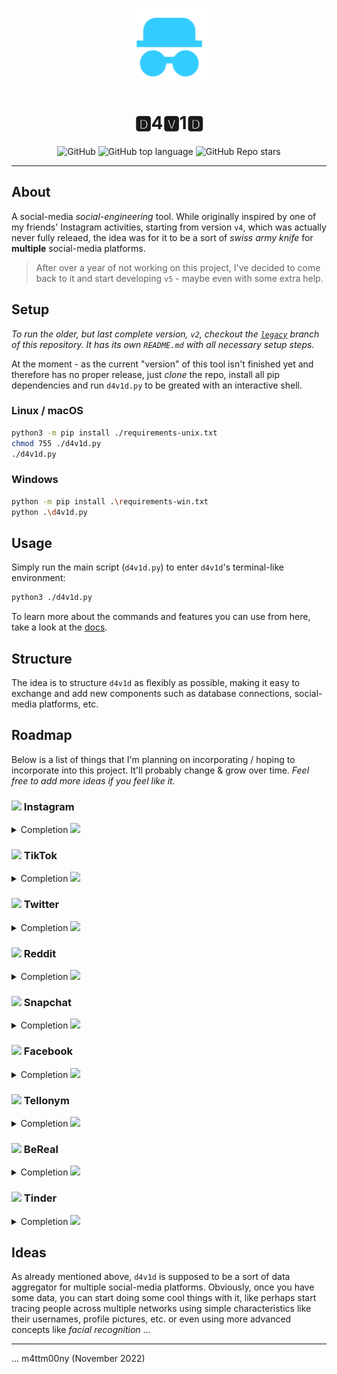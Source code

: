 <p align="center">
  <img alt="d4v1d" src="docs/media/logo.png" width="125" height="125" />
</p>
<h1 align="center">🅳4🆅1🅳</h1>
<p align="center">
  <img alt="GitHub" src="https://img.shields.io/github/license/MattMoony/d4v1d?style=for-the-badge">
  <img alt="GitHub top language" src="https://img.shields.io/github/languages/top/MattMoony/d4v1d?style=for-the-badge">
  <img alt="GitHub Repo stars" src="https://img.shields.io/github/stars/MattMoony/d4v1d?style=for-the-badge&color=cecece">
</p>

---

## About

A social-media *social-engineering* tool. While originally inspired by one of my friends' Instagram  activities, starting from version `v4`, which was actually never fully releaed, the idea was for it to be a sort of *swiss army knife* for **multiple** social-media platforms.

> After over a year of not working on this project, I've decided to come back to it and start developing `v5` - maybe even with some extra help.

## Setup

*To run the older, but last complete version, `v2`, checkout the [`legacy`](https://github.com/MattMoony/d4v1d/tree/legacy) branch of this repository. It has its own `README.md` with all necessary setup steps.*

At the moment - as the current "version" of this tool isn't finished yet and therefore has no proper release, just *clone* the repo, install all pip dependencies and run `d4v1d.py` to be greated with an interactive shell.

### Linux / macOS

```bash
python3 -m pip install ./requirements-unix.txt
chmod 755 ./d4v1d.py
./d4v1d.py
```

### Windows

```bash
python -m pip install .\requirements-win.txt
python .\d4v1d.py
```

## Usage

Simply run the main script (`d4v1d.py`) to enter `d4v1d`'s terminal-like environment:

```bash
python3 ./d4v1d.py
```

To learn more about the commands and features you can use from here, take a look at the [docs](docs/USAGE.md).

## Structure

The idea is to structure `d4v1d` as flexibly as possible, making it easy to exchange and add new components such as database connections, social-media platforms, etc.

## Roadmap

Below is a list of things that I'm planning on incorporating / hoping to incorporate into this project. It'll probably change & grow over time. *Feel free to add more ideas if you feel like it.*

### <img src="https://instagram.com/favicon.ico" height="16em" width="auto" /> Instagram

<details>

<summary>Completion <img src="https://progress-bar.dev/0/" height="13em" /></summary>

- [ ] Data Collection
  - [ ] Profile Overview
  - [ ] Posts
    - [ ] Media
    - [ ] Comments
  - [ ] Followers / Following
  - [ ] Stories
- [ ] DB Controllers
  - [ ] SQLite
  - [ ] MySQL
  - [ ] Postgres

</details>

### <img src="https://tiktok.com/favicon.ico" height="16em" width="auto" /> TikTok

<details>

<summary>Completion <img src="https://progress-bar.dev/0/" height="13em" /></summary>

- [ ] Data Collection
  - [ ] Profile Overview
  - [ ] Posts
    - [ ] Media
    - [ ] Comments
  - [ ] Followers / Following
- [ ] DB Controllers
  - [ ] SQLite
  - [ ] MySQL
  - [ ] Postgres

</details>

### <img src="https://twitter.com/favicon.ico" height="16em" width="auto" /> Twitter

<details>

<summary>Completion <img src="https://progress-bar.dev/0/" height="13em" /></summary>

- [ ] Data Collection
- [ ] DB Controllers
  - [ ] SQLite
  - [ ] MySQL
  - [ ] Postgres

</details>

### <img src="https://reddit.com/favicon.ico" height="16em" width="auto" /> Reddit

<details>

<summary>Completion <img src="https://progress-bar.dev/0/" height="13em" /></summary>

- [ ] Data Collection
- [ ] DB Controllers
  - [ ] SQLite
  - [ ] MySQL
  - [ ] Postgres

</details>

### <img src="https://snapchat.com/images/favicon.png" height="16em" width="auto" /> Snapchat

<details>

<summary>Completion <img src="https://progress-bar.dev/0/" height="13em" /></summary>

- [ ] Data Collection
- [ ] DB Controllers
  - [ ] SQLite
  - [ ] MySQL
  - [ ] Postgres

</details>

### <img src="https://facebook.com/favicon.ico" height="16em" width="auto" /> Facebook

<details>

<summary>Completion <img src="https://progress-bar.dev/0/" height="13em" /></summary>

- [ ] Data Collection
- [ ] DB Controllers
  - [ ] SQLite
  - [ ] MySQL
  - [ ] Postgres

</details>

### <img src="https://www2.tellonym.me/assets/img/icon64x64.png" height="16em" width="auto" /> Tellonym

<details>

<summary>Completion <img src="https://progress-bar.dev/0/" height="13em" /></summary>

- [ ] Data Collection
- [ ] DB Controllers
  - [ ] SQLite
  - [ ] MySQL
  - [ ] Postgres

</details>

### <img src="https://bere.al/favicon.ico" height="16em" width="auto" /> BeReal

<details>

<summary>Completion <img src="https://progress-bar.dev/0/" height="13em" /></summary>

- [ ] Data Collection
- [ ] DB Controllers
  - [ ] SQLite
  - [ ] MySQL
  - [ ] Postgres

</details>

### <img src="https://tinder.com/favicon.ico" height="16em" width="auto" /> Tinder

<details>

<summary>Completion <img src="https://progress-bar.dev/0/" height="13em" /></summary>

- [ ] Data Collection
- [ ] DB Controllers
  - [ ] SQLite
  - [ ] MySQL
  - [ ] Postgres

</details>

## Ideas

As already mentioned above, `d4v1d` is supposed to be a sort of data aggregator for multiple social-media platforms. Obviously, once you have some data, you can start doing some cool things with it, like perhaps start tracing people across multiple networks using simple characteristics like their usernames, profile pictures, etc. or even using more advanced concepts like *facial recognition* ...

---

... m4ttm00ny (November 2022)
